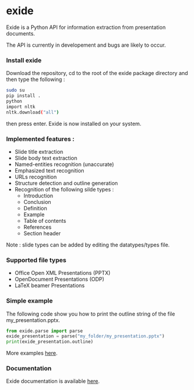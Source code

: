 # exide

Exide is a Python API for information extraction from presentation documents.

The API is currently in developement and bugs are likely to occur.

### Install exide
Download the repository, cd to the root of the exide package directory and then type the following : 
```bash
sudo su
pip install .
python
import nltk
nltk.download("all")
```
then press enter. 
Exide is now installed on your system.

### Implemented features : 
* Slide title extraction
* Slide body text extraction
* Named-entities recognition (unaccurate)
* Emphasized text recognition
* URLs recognition
* Structure detection and outline generation
* Recognition of the following silde types : 
  * Introduction 
  * Conclusion
  * Definition 
  * Example
  * Table of contents
  * References
  * Section header
 
Note : slide types can be added by editing the datatypes/types file.

### Supported file types
* Office Open XML Presentations (PPTX)
* OpenDocument Presentations (ODP)
* LaTeX beamer Presentations

### Simple example
The following code show you how to print the outline string of the file my_presentation.pptx.
```python
from exide.parse import parse
exide_presentation = parse("my_folder/my_presentation.pptx")
print(exide_presentation.outline)
```
More examples [here](https://codophile1.github.io/exide/introduction.html).

### Documentation
Exide documentation is available [here](https://codophile1.github.io/exide/).
